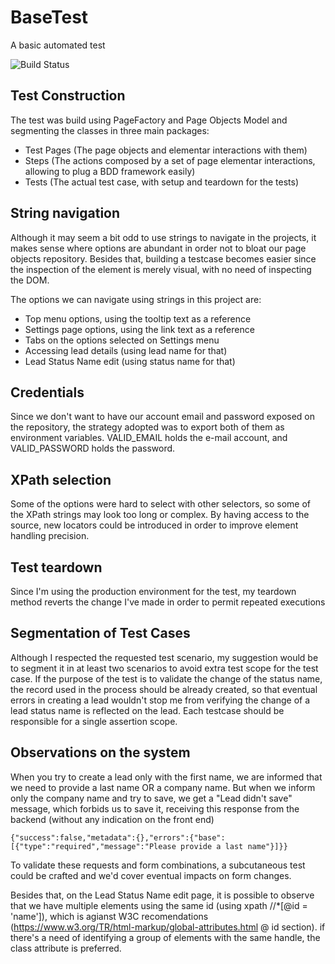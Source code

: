 # BaseTest
A basic automated test

![Build Status](https://codeship.com/projects/c29ad630-b993-0133-9727-4a1410bd443d/status?branch=master)

## Test Construction

The test was build using PageFactory and Page Objects Model and segmenting the classes in three main packages:
- Test Pages (The page objects and elementar interactions with them)
- Steps (The actions composed by a set of page elementar interactions, allowing to plug a BDD framework easily)
- Tests (The actual test case, with setup and teardown for the tests)

## String navigation

Although it may seem a bit odd to use strings to navigate in the projects, it makes sense where options are abundant in order not to bloat our page objects repository. Besides that, building a testcase becomes easier since the inspection of the element is merely visual, with no need of inspecting the DOM.

The options we can navigate using strings in this project are:

- Top menu options, using the tooltip text as a reference
- Settings page options, using the link text as a reference
- Tabs on the options selected on Settings menu
- Accessing lead details (using lead name for that)
- Lead Status Name edit (using status name for that)

## Credentials
Since we don't want to have our account email and password exposed on the repository, the strategy adopted was to export both of them as environment variables. VALID_EMAIL holds the e-mail account, and VALID_PASSWORD holds the password.

## XPath selection

Some of the options were hard to select with other selectors, so some of the XPath strings may look too long or complex.
By having access to the source, new locators could be introduced in order to improve element handling precision.

## Test teardown

Since I'm using the production environment for the test, my teardown method reverts the change I've made in order to permit repeated executions

## Segmentation of Test Cases

Although I respected the requested test scenario, my suggestion would be to segment it in at least two scenarios to avoid extra test scope for the test case. If the purpose of the test is to validate the change of the status name, the record used in the process should be already created, so that eventual errors in creating a lead wouldn't stop me from verifying the change of a lead status name is reflected on the lead. Each testcase should be responsible for a single assertion scope.

## Observations on the system

When you try to create a lead only with the first name, we are informed that we need to provide a last name OR a company name. But when we inform only the company name and try to save, we get a "Lead didn't save" message, which forbids us to save it, receiving this response from the backend (without any indication on the front end)
``` 
{"success":false,"metadata":{},"errors":{"base":[{"type":"required","message":"Please provide a last name"}]}}
```
To validate these requests and form combinations, a subcutaneous test could be crafted and we'd cover eventual impacts on form changes.

Besides that, on the Lead Status Name edit page, it is possible to observe that we have multiple elements using the same id (using xpath //*[@id = 'name']), which is agianst W3C recomendations (https://www.w3.org/TR/html-markup/global-attributes.html @ id section). if there's a need of identifying a group of elements with the same handle, the class attribute is preferred.
